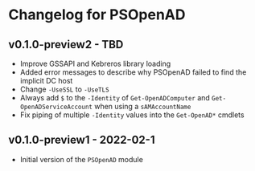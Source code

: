 # Changelog for PSOpenAD

## v0.1.0-preview2 - TBD

+ Improve GSSAPI and Kebreros library loading
+ Added error messages to describe why PSOpenAD failed to find the implicit DC host
+ Change `-UseSSL` to `-UseTLS`
+ Always add `$` to the `-Identity` of `Get-OpenADComputer` and `Get-OpenADServiceAccount` when using a `sAMAccountName`
+ Fix piping of multiple `-Identity` values into the `Get-OpenAD*` cmdlets

## v0.1.0-preview1 - 2022-02-1

+ Initial version of the `PSOpenAD` module
